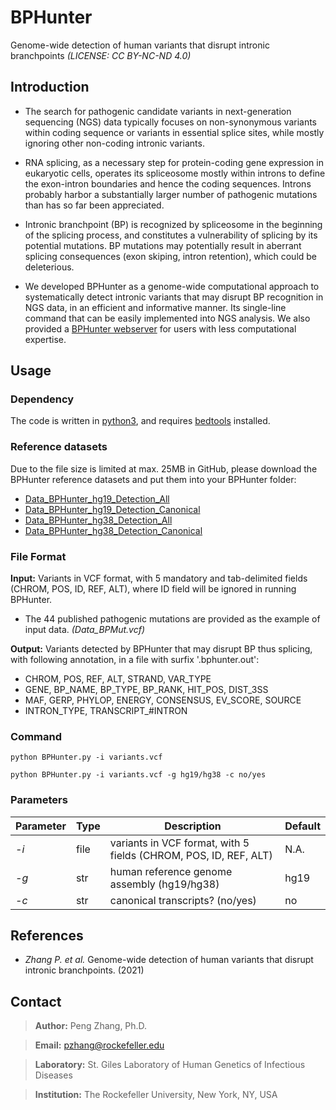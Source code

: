 # BPHunter
Genome-wide detection of human variants that disrupt intronic branchpoints *(LICENSE: CC BY-NC-ND 4.0)*

## Introduction
- The search for pathogenic candidate variants in next-generation sequencing (NGS) data typically focuses on non-synonymous variants within coding sequence or variants in essential splice sites, while mostly ignoring other non-coding intronic variants. 

- RNA splicing, as a necessary step for protein-coding gene expression in eukaryotic cells, operates its spliceosome mostly within introns to define the exon-intron boundaries and hence the coding sequences. Introns probably harbor a substantially larger number of pathogenic mutations than has so far been appreciated. 

- Intronic branchpoint (BP) is recognized by spliceosome in the beginning of the splicing process, and constitutes a vulnerability of splicing by its potential mutations. BP mutations may potentially result in aberrant splicing consequences (exon skiping, intron retention), which could be deleterious.

- We developed BPHunter as a genome-wide computational approach to systematically detect intronic variants that may disrupt BP recognition in NGS data, in an efficient and informative manner. Its single-line command that can be easily implemented into NGS analysis. We also provided a [BPHunter webserver](https://hgidsoft.rockefeller.edu/BPHunter) for users with less computational expertise.

## Usage
### Dependency
The code is written in [python3](https://www.python.org/downloads/), and requires [bedtools](https://bedtools.readthedocs.io/en/latest/) installed.

### Reference datasets
Due to the file size is limited at max. 25MB in GitHub, please download the BPHunter reference datasets and put them into your BPHunter folder:
  - [Data_BPHunter_hg19_Detection_All](https://hgidsoft.rockefeller.edu/BPHunter/data/Data_BPHunter_hg19_Detection_All.bed)
  - [Data_BPHunter_hg19_Detection_Canonical](https://hgidsoft.rockefeller.edu/BPHunter/data/Data_BPHunter_hg19_Detection_Canonical.bed)
  - [Data_BPHunter_hg38_Detection_All](https://hgidsoft.rockefeller.edu/BPHunter/data/Data_BPHunter_hg38_Detection_All.bed)
  - [Data_BPHunter_hg38_Detection_Canonical](https://hgidsoft.rockefeller.edu/BPHunter/data/Data_BPHunter_hg38_Detection_Canonical.bed)

### File Format
**Input:** Variants in VCF format, with 5 mandatory and tab-delimited fields (CHROM, POS, ID, REF, ALT), where ID field will be ignored in running BPHunter.
  - The 44 published pathogenic mutations are provided as the example of input data. *(Data_BPMut.vcf)*

**Output:** Variants detected by BPHunter that may disrupt BP thus splicing, with following annotation, in a file with surfix '.bphunter.out':
  - CHROM, POS, REF, ALT, STRAND, VAR_TYPE
  - GENE, BP_NAME, BP_TYPE, BP_RANK, HIT_POS, DIST_3SS
  - MAF, GERP, PHYLOP, ENERGY, CONSENSUS, EV_SCORE, SOURCE
  - INTRON_TYPE, TRANSCRIPT_#INTRON

### Command
```
python BPHunter.py -i variants.vcf
```
```
python BPHunter.py -i variants.vcf -g hg19/hg38 -c no/yes
```

### Parameters
Parameter | Type | Description | Default
----------|------|-------------|--------------
*-i*|file|variants in VCF format, with 5 fields (CHROM, POS, ID, REF, ALT)|N.A.
*-g*|str|human reference genome assembly (hg19/hg38)|hg19
*-c*|str|canonical transcripts? (no/yes)|no

## References
- *Zhang P. et al.* Genome-wide detection of human variants that disrupt intronic branchpoints. (2021)

## Contact
> **Author:** Peng Zhang, Ph.D.

> **Email:** pzhang@rockefeller.edu

> **Laboratory:** St. Giles Laboratory of Human Genetics of Infectious Diseases

> **Institution:** The Rockefeller University, New York, NY, USA
